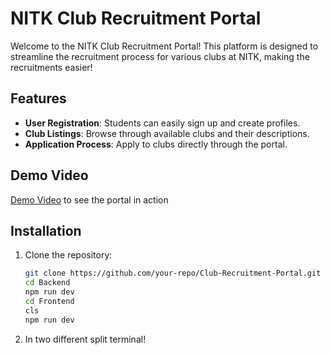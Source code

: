 # NITK Club Recruitment Portal

Welcome to the NITK Club Recruitment Portal! This platform is designed to streamline the recruitment process for various clubs at NITK, making the recruitments easier!

## Features

- **User Registration**: Students can easily sign up and create profiles.
- **Club Listings**: Browse through available clubs and their descriptions.
- **Application Process**: Apply to clubs directly through the portal.

## Demo Video

[Demo Video](https://drive.google.com/file/d/1yP2kMNR4xELllqIJeK6ScAp8ME3v0_lI/view?usp=sharing) to see the portal in action

## Installation

1. Clone the repository:
   ```bash
   git clone https://github.com/your-repo/Club-Recruitment-Portal.git
   cd Backend
   npm run dev
   cd Frontend
   cls
   npm run dev

2. In two different split terminal!
